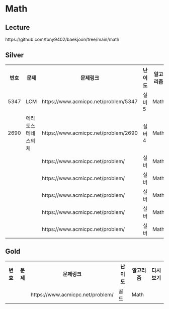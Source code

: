 <h1>Math</h1>

<h2>Lecture</h2>
https://github.com/tony9402/baekjoon/tree/main/math<br>

<h2>Silver</h2>
<table>
    <tr>
        <th scope="col">번호</td>
        <th scope="col">문제</td>
        <th scope="col">문제링크</td>
        <th scope="col">난이도</td>
        <th scope="col">알고리즘</td>
        <th scope="col">풀이링크</td>
    </tr>
    <tr>
        <td>5347</td>
        <td>LCM</td>
        <td>https://www.acmicpc.net/problem/5347</td>
        <td>실버5</td>
        <td>Math</td>
        <td>AGAIN</td>
    </tr>
    <tr>
        <td>2690</td>
        <td>에라토스테네스의 체</td>
        <td>https://www.acmicpc.net/problem/2690</td>
        <td>실버4</td>
        <td>Math</td>
        <td></td>
    </tr>
    <tr>
        <td></td>
        <td></td>
        <td>https://www.acmicpc.net/problem/</td>
        <td>실버</td>
        <td>Math</td>
        <td></td>
    </tr>
    <tr>
        <td></td>
        <td></td>
        <td>https://www.acmicpc.net/problem/</td>
        <td>실버</td>
        <td>Math</td>
        <td></td>
    </tr>
    <tr>
        <td></td>
        <td></td>
        <td>https://www.acmicpc.net/problem/</td>
        <td>실버</td>
        <td>Math</td>
        <td></td>
    </tr>
    <tr>
        <td></td>
        <td></td>
        <td>https://www.acmicpc.net/problem/</td>
        <td>실버</td>
        <td>Math</td>
        <td></td>
    </tr>
    <tr>
        <td></td>
        <td></td>
        <td>https://www.acmicpc.net/problem/</td>
        <td>실버</td>
        <td>Math</td>
        <td></td>
    </tr>
</table>

<h2>Gold</h2>
<table>
    <tr>
        <th scope="col">번호</td>
        <th scope="col">문제</td>
        <th scope="col">문제링크</td>
        <th scope="col">난이도</td>
        <th scope="col">알고리즘</td>
        <th scope="col">다시보기</td>
    </tr>
    <tr>
        <td></td>
        <td></td>
        <td>https://www.acmicpc.net/problem/</td>
        <td>골드</td>
        <td>Math</td>
        <td></td>
    </tr>
</table>
